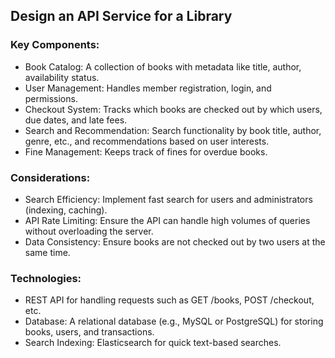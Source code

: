 ## Design an API Service for a Library
### Key Components:

- Book Catalog: A collection of books with metadata like title, author, availability status.
- User Management: Handles member registration, login, and permissions.
- Checkout System: Tracks which books are checked out by which users, due dates, and late fees.
- Search and Recommendation: Search functionality by book title, author, genre, etc., and recommendations based on user interests.
- Fine Management: Keeps track of fines for overdue books.

### Considerations:

- Search Efficiency: Implement fast search for users and administrators (indexing, caching).
- API Rate Limiting: Ensure the API can handle high volumes of queries without overloading the server.
- Data Consistency: Ensure books are not checked out by two users at the same time.

### Technologies:

- REST API for handling requests such as GET /books, POST /checkout, etc.
- Database: A relational database (e.g., MySQL or PostgreSQL) for storing books, users, and transactions.
- Search Indexing: Elasticsearch for quick text-based searches.